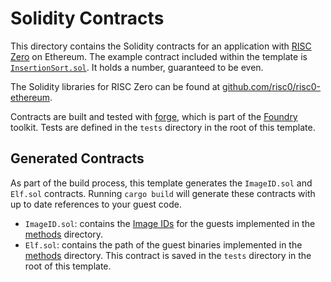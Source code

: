 # Solidity Contracts

This directory contains the Solidity contracts for an application with [RISC Zero] on Ethereum.
The example contract included within the template is [`InsertionSort.sol`](./InsertionSort.sol).
It holds a number, guaranteed to be even.

The Solidity libraries for RISC Zero can be found at [github.com/risc0/risc0-ethereum].

Contracts are built and tested with [forge], which is part of the [Foundry] toolkit.
Tests are defined in the `tests` directory in the root of this template.

## Generated Contracts

As part of the build process, this template generates the `ImageID.sol` and `Elf.sol` contracts.
Running `cargo build` will generate these contracts with up to date references to your guest code.

- `ImageID.sol`: contains the [Image IDs][image-id] for the guests implemented in the [methods] directory.
- `Elf.sol`: contains the path of the guest binaries implemented in the [methods] directory.
  This contract is saved in the `tests` directory in the root of this template.

[Foundry]: https://getfoundry.sh/
[RISC Zero]: https://risczero.com
[forge]: https://github.com/foundry-rs/foundry#forge
[github.com/risc0/risc0-ethereum]: https://github.com/risc0/risc0-ethereum/tree/main/contracts
[image-id]: https://dev.risczero.com/terminology#image-id
[methods]: ../methods/README.md
